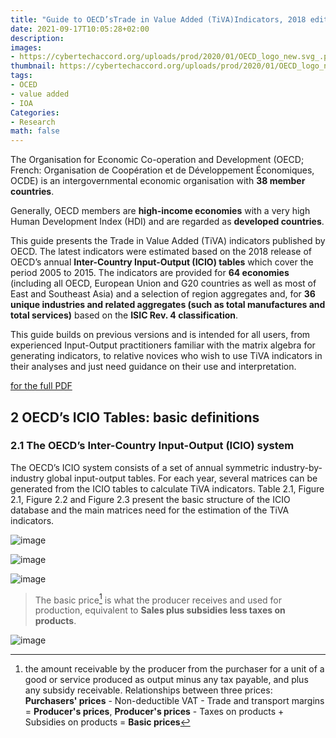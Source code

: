```yaml
---
title: "Guide to OECD’sTrade in Value Added (TiVA)Indicators, 2018 edition"
date: 2021-09-17T10:05:28+02:00
description:
images:
- https://cybertechaccord.org/uploads/prod/2020/01/OECD_logo_new.svg_.png
thumbnail: https://cybertechaccord.org/uploads/prod/2020/01/OECD_logo_new.svg_.png
tags:
- OCED
- value added
- IOA
Categories:
- Research
math: false
---
```


The Organisation for Economic Co-operation and Development (OECD; French: Organisation de Coopération et de Développement Économiques, OCDE) is an intergovernmental economic organisation with **38 member countries**.

Generally, OECD members are **high-income economies** with a very high Human Development Index (HDI) and are regarded as **developed countries**.

This guide presents the Trade in Value Added (TiVA) indicators published by OECD. The latest indicators were estimated based on the 2018 release of OECD’s annual **Inter-Country Input-Output (ICIO) tables** which cover the period 2005 to 2015. The indicators are provided for **64 economies** (including all OECD, European Union and G20 countries as well as most of East and Southeast Asia) and a selection of region aggregates and, for **36 unique industries and related aggregates (such as total manufactures and total services)** based on the **ISIC Rev. 4 classification**.

This guide builds on previous versions and is intended for all users, from experienced Input-Output practitioners familiar with the matrix algebra for generating indicators, to relative novices who wish to use TiVA indicators in their analyses and just need guidance on their use and interpretation.

[for the full PDF](https://leidenuniv1-my.sharepoint.com/%3Ab%3A/r/personal/lik6_vuw_leidenuniv_nl/Documents/4.%20Leiden%20Univ/2021-WN%20EIOA%20course%20by%20Ranran/TiVA2018_Indicators_Guide.pdf?csf=1&web=1&e=82ctG4)

## 2 OECD’s ICIO Tables: basic definitions
### 2.1 The OECD’s Inter-Country Input-Output (ICIO) system

The OECD’s ICIO system consists of a set of annual symmetric industry-by-industry global input-output tables. For each year, several matrices can be generated from the ICIO tables to calculate TiVA indicators. Table 2.1, Figure 2.1, Figure 2.2 and Figure 2.3 present the basic structure of the ICIO database and the main matrices need for the estimation of the TiVA indicators.

![image](https://user-images.githubusercontent.com/65668613/133761653-a40f4641-155e-467b-9801-19cedf972841.png)

![image](https://user-images.githubusercontent.com/65668613/133768528-3616facc-6384-4f00-b13e-e2da32c4e672.png)

![image](https://user-images.githubusercontent.com/65668613/133921562-3349c6de-df4e-46d4-8001-f5295662dd8f.png)
> The basic price[^bapr] is what the producer receives and used for production, equivalent to **Sales plus subsidies less taxes on products**.

![image](https://user-images.githubusercontent.com/65668613/133924274-a568092f-a5f0-4b72-9134-1c5c2a40bce0.png)



[^bapr]: the amount receivable by the producer from the purchaser for a unit of a good or service produced as output minus any tax payable, and plus any subsidy receivable. Relationships between three prices: **Purchasers' prices** - Non-deductible VAT - Trade and transport margins = **Producer's prices**, **Producer's prices** - Taxes on products + Subsidies on products = **Basic prices**

